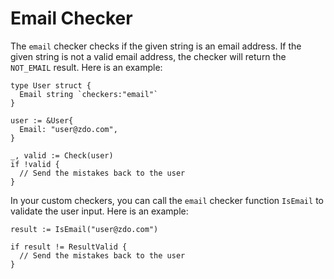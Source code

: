 # Email Checker

The ```email``` checker checks if the given string is an email address. If the given string is not a valid email address, the checker will return the ```NOT_EMAIL``` result. Here is an example:

```golang
type User struct {
  Email string `checkers:"email"`
}

user := &User{
  Email: "user@zdo.com",
}

_, valid := Check(user)
if !valid {
  // Send the mistakes back to the user
}
```

In your custom checkers, you can call the ```email``` checker function ```IsEmail``` to validate the user input. Here is an example:

```golang
result := IsEmail("user@zdo.com")

if result != ResultValid {
  // Send the mistakes back to the user
}
```
